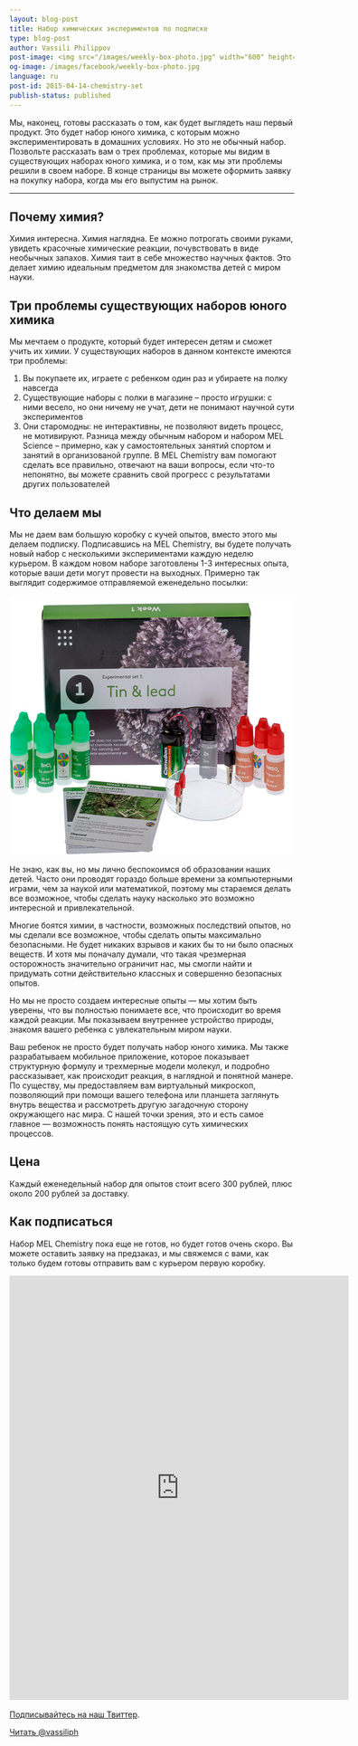 ```yaml
---
layout: blog-post
title: Набор химических экспериментов по подписке
type: blog-post
author: Vassili Philippov
post-image: <img src="/images/weekly-box-photo.jpg" width="600" height="459" alt="Weekly box content">
og-image: /images/facebook/weekly-box-photo.jpg
language: ru
post-id: 2015-04-14-chemistry-set
publish-status: published
---
```

Мы, наконец, готовы рассказать о том, как будет выглядеть наш первый продукт. Это будет набор юного химика, с которым можно экспериментировать в домашних условиях. Но это не обычный набор. Позвольте рассказать вам о трех проблемах, которые мы видим в существующих наборах юного химика, и о том, как мы эти проблемы решили в своем наборе. В конце страницы вы можете оформить заявку на покупку набора, когда мы его выпустим на рынок.

<!-- more -->

---

## Почему химия?

Химия интересна. Химия наглядна. Ее можно потрогать своими руками, увидеть красочные химические реакции, почувствовать в виде необычных запахов. Химия таит в себе множество научных фактов. Это делает химию идеальным предметом для знакомства детей с миром науки.

## Три проблемы существующих наборов юного химика

Мы мечтаем о продукте, который будет интересен детям и сможет учить их химии. У существующих наборов в данном контексте имеются три проблемы:

1.	Вы покупаете их, играете с ребенком один раз и убираете на полку навсегда
2.	Существующие наборы с полки в магазине – просто игрушки: с ними весело, но они ничему не учат, дети не понимают научной сути экспериментов
3.	Они старомодны: не интерактивны, не позволяют видеть процесс, не мотивируют. Разница между обычным набором и набором MEL Science – примерно, как у самостоятельных занятий спортом и занятий в организованой группе. В MEL Chemistry вам помогают сделать все правильно, отвечают на ваши вопросы, если что-то непонятно, вы можете сравнить свой прогресс с результатами других пользователей

## Что делаем мы

Мы не даем вам большую коробку с кучей опытов, вместо этого мы делаем подписку. Подписавшись на MEL Chemistry, вы будете получать новый набор с несколькими экспериментами каждую неделю курьером. В каждом новом наборе заготовлены 1-3 интересных опыта, которые ваши дети могут провести на выходных. Примерно так выглядит содержимое отправляемой еженедельно посылки:

<img src="/images/weekly-box-photo.jpg" width="600" height="459" alt="Weekly box content">

Не знаю, как вы, но мы лично беспокоимся об образовании наших детей. Часто они проводят гораздо больше времени за компьютерными играми, чем за наукой или математикой, поэтому мы стараемся делать все возможное, чтобы сделать науку насколько это возможно интересной и привлекательной.

Многие боятся химии, в частности, возможных последствий опытов, но мы сделали все возможное, чтобы сделать опыты максимально безопасными. Не будет никаких взрывов и каких бы то ни было опасных веществ. И хотя мы поначалу думали, что такая чрезмерная осторожность значительно ограничит нас, мы смогли найти и придумать сотни действительно классных и совершенно безопасных опытов.

Но мы не просто создаем интересные опыты — мы хотим быть уверены, что вы полностью понимаете все, что происходит во время каждой реакции. Мы показываем внутреннее устройство природы, знакомя вашего ребенка с увлекательным миром науки.

Ваш ребенок не просто будет получать набор юного химика. Мы также разрабатываем мобильное приложение, которое показывает структурную формулу и трехмерные модели молекул, и подробно рассказывает, как происходит реакция, в наглядной и понятной манере. По существу, мы предоставляем вам виртуальный микроскоп, позволяющий при помощи вашего телефона или планшета заглянуть внутрь вещества и рассмотреть другую загадочную сторону окружающего нас мира. С нашей точки зрения, это и есть самое главное — возможность понять настоящую суть химических процессов.

## Цена

Каждый еженедельный набор для опытов стоит всего 300 рублей, плюс около 200 рублей за доставку.

## Как подписаться

Набор MEL Chemistry пока еще не готов, но будет готов очень скоро. Вы можете оставить заявку на предзаказ, и мы свяжемся с вами, как только будем готовы отправить вам с курьером первую коробку.

<iframe src="https://docs.google.com/forms/d/1jP-gM0dxyKZzf04Iwgzc6pciQyLxjTecM_xECM15aTE/viewform?embedded=true" width="600" height="750" frameborder="0" marginheight="0" marginwidth="0">Loading...</iframe>

<a href="https://twitter.com/MelScienceRU">Подписывайтесь на наш Твиттер</a>.

<!-- Begin Twitter follow -->
<a href="https://twitter.com/MelScienceRU" class="twitter-follow-button" data-show-count="false" data-lang="ru" data-size="large">Читать @vassiliph</a>
<script>!function(d,s,id){var js,fjs=d.getElementsByTagName(s)[0],p=/^http:/.test(d.location)?'http':'https';if(!d.getElementById(id)){js=d.createElement(s);js.id=id;js.src=p+'://platform.twitter.com/widgets.js';fjs.parentNode.insertBefore(js,fjs);}}(document, 'script', 'twitter-wjs');</script>
<!-- End Twitter follow -->